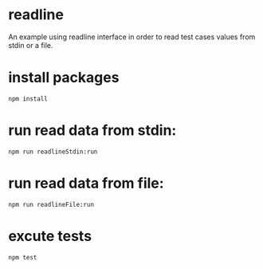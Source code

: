 # readline
An example using readline interface in order to read test cases values from stdin or a file.

# install packages
```
npm install

```

# run read data from stdin:

```
npm run readlineStdin:run

```

# run read data from file:

```
npm run readlineFile:run

```

# excute tests

```
npm test

``` 

